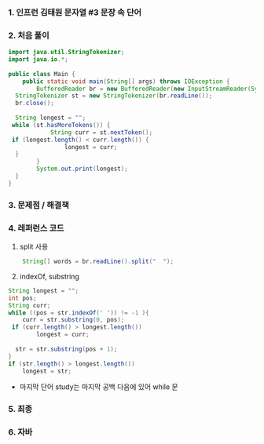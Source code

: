 ### 1. 인프런 김태원 문자열 #3 문장 속 단어

### 2. 처음 풀이

``` java
import java.util.StringTokenizer;  
import java.io.*;  
  
public class Main {  
    public static void main(String[] args) throws IOException {  
        BufferedReader br = new BufferedReader(new InputStreamReader(System.in));  
  StringTokenizer st = new StringTokenizer(br.readLine());  
  br.close();  
  
  String longest = "";  
 while (st.hasMoreTokens()) {  
            String curr = st.nextToken();  
 if (longest.length() < curr.length()) {  
                longest = curr;  
  }  
        }  
        System.out.print(longest);  
  }  
}
```

### 3. 문제점 / 해결책

### 4. 레퍼런스 코드
1.  split 사용
``` java
	String[] words = br.readLine().split("  ");
```
2. indexOf, substring
``` java
String longest = "";  
int pos;  
String curr;  
while ((pos = str.indexOf(' ')) != -1 ){  
    curr = str.substring(0, pos);  
 if (curr.length() > longest.length())  
        longest = curr;  
  
  str = str.substring(pos + 1);  
}  
if (str.length() > longest.length())  
    longest = str;
```
* 마지막 단어 study는 마지막 공백 다음에 있어 while 문 

### 5. 최종

### 6. 자바


<!--stackedit_data:
eyJoaXN0b3J5IjpbNDUyOTI4NjYxLDI3NDI0NDc1OCwtMzkwMT
k0NzBdfQ==
-->